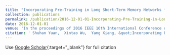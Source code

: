 ```yaml
---
title: "Incorporating Pre-Training in Long Short-Term Memory Networks for Tweets Classification"
collection: publications
permalink: /publication/2016-12-01-01-Incorporating-Pre-Training-in-Long-Short-Term-Memory-Networks-for-Tweets-Classification/
date: 2016-12-01-01
venue: 'In the proceedings of 2016 IEEE 16th International Conference on Data Mining (ICDM)'
citation: ' Shuhan Yuan,  Xintao Wu,  Yang Xiang, &quot;Incorporating Pre-Training in Long Short-Term Memory Networks for Tweets Classification.&quot; In the proceedings of 2016 IEEE 16th International Conference on Data Mining (ICDM), 2016-12.'
---
```

Use [Google Scholar](https://scholar.google.com/scholar?q=Incorporating+Pre+Training+in+Long+Short+Term+Memory+Networks+for+Tweets+Classification){:target="_blank"} for full citation